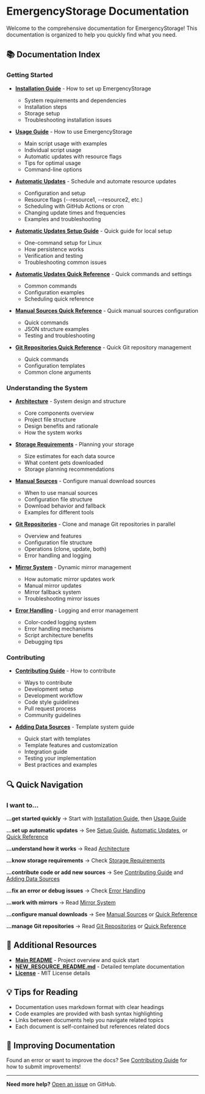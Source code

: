 # EmergencyStorage Documentation

Welcome to the comprehensive documentation for EmergencyStorage! This documentation is organized to help you quickly find what you need.

## 📚 Documentation Index

### Getting Started

- **[Installation Guide](INSTALLATION.md)** - How to set up EmergencyStorage
  - System requirements and dependencies
  - Installation steps
  - Storage setup
  - Troubleshooting installation issues

- **[Usage Guide](USAGE.md)** - How to use EmergencyStorage
  - Main script usage with examples
  - Individual script usage
  - Automatic updates with resource flags
  - Tips for optimal usage
  - Command-line options

- **[Automatic Updates](AUTO_UPDATE.md)** - Schedule and automate resource updates
  - Configuration and setup
  - Resource flags (--resource1, --resource2, etc.)
  - Scheduling with GitHub Actions or cron
  - Changing update times and frequencies
  - Examples and troubleshooting

- **[Automatic Updates Setup Guide](AUTO_UPDATE_SETUP_GUIDE.md)** - Quick guide for local setup
  - One-command setup for Linux
  - How persistence works
  - Verification and testing
  - Troubleshooting common issues

- **[Automatic Updates Quick Reference](AUTO_UPDATE_QUICK_REF.md)** - Quick commands and settings
  - Common commands
  - Configuration examples
  - Scheduling quick reference

- **[Manual Sources Quick Reference](MANUAL_SOURCES_QUICK_REF.md)** - Quick manual sources configuration
  - Quick commands
  - JSON structure examples
  - Testing and troubleshooting

- **[Git Repositories Quick Reference](GIT_REPOSITORIES_QUICK_REF.md)** - Quick Git repository management
  - Quick commands
  - Configuration templates
  - Common clone arguments

### Understanding the System

- **[Architecture](ARCHITECTURE.md)** - System design and structure
  - Core components overview
  - Project file structure
  - Design benefits and rationale
  - How the system works

- **[Storage Requirements](STORAGE.md)** - Planning your storage
  - Size estimates for each data source
  - What content gets downloaded
  - Storage planning recommendations

- **[Manual Sources](MANUAL_SOURCES.md)** - Configure manual download sources
  - When to use manual sources
  - Configuration file structure
  - Download behavior and fallback
  - Examples for different tools

- **[Git Repositories](GIT_REPOSITORIES.md)** - Clone and manage Git repositories in parallel
  - Overview and features
  - Configuration file structure
  - Operations (clone, update, both)
  - Error handling and logging

- **[Mirror System](MIRROR_SYSTEM.md)** - Dynamic mirror management
  - How automatic mirror updates work
  - Manual mirror updates
  - Mirror fallback system
  - Troubleshooting mirror issues

- **[Error Handling](ERROR_HANDLING.md)** - Logging and error management
  - Color-coded logging system
  - Error handling mechanisms
  - Script architecture benefits
  - Debugging tips

### Contributing

- **[Contributing Guide](CONTRIBUTING.md)** - How to contribute
  - Ways to contribute
  - Development setup
  - Development workflow
  - Code style guidelines
  - Pull request process
  - Community guidelines

- **[Adding Data Sources](ADDING_SOURCES.md)** - Template system guide
  - Quick start with templates
  - Template features and customization
  - Integration guide
  - Testing your implementation
  - Best practices and examples

## 🔍 Quick Navigation

### I want to...

**...get started quickly**
→ Start with [Installation Guide](INSTALLATION.md), then [Usage Guide](USAGE.md)

**...set up automatic updates**
→ See [Setup Guide](AUTO_UPDATE_SETUP_GUIDE.md), [Automatic Updates](AUTO_UPDATE.md), or [Quick Reference](AUTO_UPDATE_QUICK_REF.md)

**...understand how it works**
→ Read [Architecture](ARCHITECTURE.md)

**...know storage requirements**
→ Check [Storage Requirements](STORAGE.md)

**...contribute code or add new sources**
→ See [Contributing Guide](CONTRIBUTING.md) and [Adding Data Sources](ADDING_SOURCES.md)

**...fix an error or debug issues**
→ Check [Error Handling](ERROR_HANDLING.md)

**...work with mirrors**
→ Read [Mirror System](MIRROR_SYSTEM.md)

**...configure manual downloads**
→ See [Manual Sources](MANUAL_SOURCES.md) or [Quick Reference](MANUAL_SOURCES_QUICK_REF.md)

**...manage Git repositories**
→ Read [Git Repositories](GIT_REPOSITORIES.md) or [Quick Reference](GIT_REPOSITORIES_QUICK_REF.md)

## 📝 Additional Resources

- **[Main README](../README.md)** - Project overview and quick start
- **[NEW_RESOURCE_README.md](../NEW_RESOURCE_README.md)** - Detailed template documentation
- **[License](../LICENSE)** - MIT License details

## 💡 Tips for Reading

- Documentation uses markdown format with clear headings
- Code examples are provided with bash syntax highlighting
- Links between documents help you navigate related topics
- Each document is self-contained but references related docs

## 🤝 Improving Documentation

Found an error or want to improve the docs? See [Contributing Guide](CONTRIBUTING.md) for how to submit improvements!

---

**Need more help?** [Open an issue](https://github.com/VictoKu1/EmergencyStorage/issues) on GitHub.
